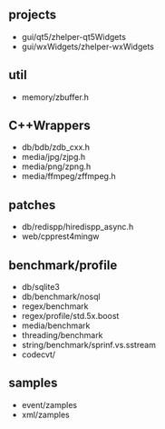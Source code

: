 ## projects
* gui/qt5/zhelper-qt5Widgets
* gui/wxWidgets/zhelper-wxWidgets
## util
* memory/zbuffer.h
## C++Wrappers
* db/bdb/zdb_cxx.h
* media/jpg/zjpg.h
* media/png/zpng.h
* media/ffmpeg/zffmpeg.h
## patches
* db/redispp/hiredispp_async.h
* web/cpprest4mingw
## benchmark/profile
* db/sqlite3
* db/benchmark/nosql
* regex/benchmark
* regex/profile/std.5x.boost
* media/benchmark
* threading/benchmark
* string/benchmark/sprinf.vs.sstream
* codecvt/
## samples
* event/zamples
* xml/zamples
